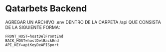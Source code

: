# Qatarbets Backend

AGREGAR UN ARCHIVO .env DENTRO DE LA CARPETA /api QUE CONSISTA DE LA SIGUIENTE FORMA:

```env
FRONT_HOST=hostDelFrontEnd
BACK_HOST=hostDelBackEnd
API_KEY=apiKeyDeAPISport
```